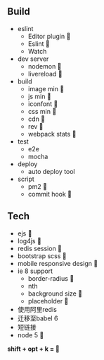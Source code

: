 ## Build
- eslint
  - Editor plugin 
  - Eslint 
  - Watch
- dev server
  - nodemon 
  - livereload 
- build
  - image min 
  - js min 
  - iconfont 
  - css min 
  - cdn 
  - rev 
  - webpack stats 
- test
  - e2e 
  - mocha
- deploy
  - auto deploy tool
- script
  - pm2 
  - commit hook  

## Tech
- ejs 
- log4js 
- redis session 
- bootstrap scss 
- mobile responsive design 
- ie 8 support
  - border-radius 
  - nth
  - background size 
  - placeholder 
- 使用阿里redis
- 迁移至babel 6
- 短链接
- node 5 

**shift + opt + k = **
